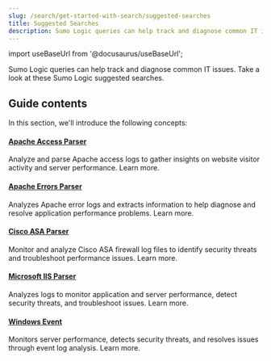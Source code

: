 ```yaml
---
slug: /search/get-started-with-search/suggested-searches
title: Suggested Searches
description: Sumo Logic queries can help track and diagnose common IT issues. Take a look at these Sumo Logic suggested searches.
---
```


import useBaseUrl from '@docusaurus/useBaseUrl';

Sumo Logic queries can help track and diagnose common IT issues. Take a look at these Sumo Logic suggested searches.

## Guide contents

In this section, we'll introduce the following concepts:

<div className="box-wrapper" >
<div className="box smallbox card">
  <div className="container">
  <h4><a href={useBaseUrl('docs/search/get-started-with-search/suggested-searches/apache-access-parser')}>Apache Access Parser</a></h4>
  <p>Analyze and parse Apache access logs to gather insights on website visitor activity and server performance. Learn more.</p>
  </div>
</div>
<div className="box smallbox card">
  <div className="container">
  <h4><a href={useBaseUrl('docs/search/get-started-with-search/suggested-searches/apache-errors-parser')}>Apache Errors Parser</a></h4>
  <p>Analyzes Apache error logs and extracts information to help diagnose and resolve application performance problems. Learn more.</p>
  </div>
</div>
<div className="box smallbox card">
  <div className="container">
  <h4><a href={useBaseUrl('docs/search/get-started-with-search/suggested-searches/cisco-asa-parser')}>Cisco ASA Parser</a></h4>
  <p>Monitor and analyze Cisco ASA firewall log files to identify security threats and troubleshoot performance issues. Learn more.</p>
  </div>
</div>
<div className="box smallbox card">
  <div className="container">
  <h4><a href={useBaseUrl('docs/search/get-started-with-search/suggested-searches/microsoft-iis-parser')}>Microsoft IIS Parser</a></h4>
  <p>Analyzes logs to monitor application and server performance, detect security threats, and troubleshoot issues. Learn more.</p>
  </div>
</div>
<div className="box smallbox card">
  <div className="container">
  <h4><a href={useBaseUrl('docs/search/get-started-with-search/suggested-searches/windows-events')}>Windows Event</a></h4>
  <p>Monitors server performance, detects security threats, and resolves issues through event log analysis. Learn more.</p>
  </div>
</div>
</div>
